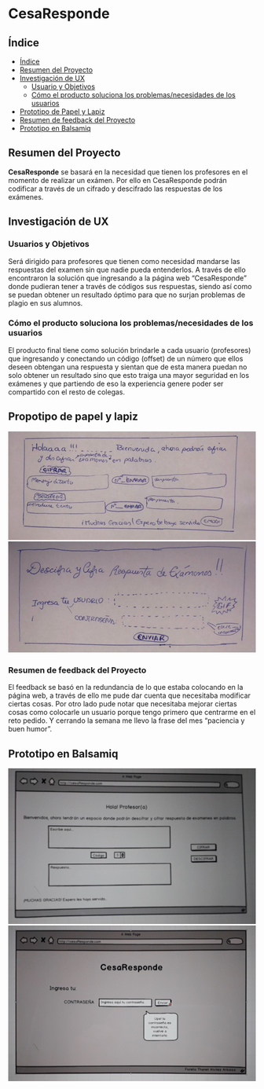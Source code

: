 # CesaResponde

## Índice

- [Índice](#índice)
- [Resumen del Proyecto](#resumen-del-Proyecto)
- [Investigación de UX](#investigación-de-UX)
  - [Usuario y Objetivos](#planificación-agile-scrum)
  - [Cómo el producto soluciona los problemas/necesidades de los usuarios](#como-el-producto-soluciona-los-problemas/-necesidades-de-los-usuarios)
- [Prototipo de Papel y Lapiz](#prototipo-de-papel-y-lapiz)
- [Resumen de feedback del Proyecto](#resumen-de-feedback-del-proyecto)
- [Prototipo en Balsamiq](#prototipo-en-balsamiq)

## Resumen del Proyecto

**CesaResponde** se basará en la necesidad que tienen los profesores en el momento de realizar un exámen. Por ello en CesaResponde podrán codificar a través de un cifrado y descifrado las respuestas de los exámenes.

## Investigación de UX

### Usuarios y Objetivos

Será dirigido para profesores que tienen como necesidad mandarse las respuestas del examen sin que nadie pueda entenderlos. A través de ello encontraron la solución que ingresando a la página web “CesaResponde” donde pudieran tener a través de códigos sus respuestas, siendo así como se puedan obtener un resultado óptimo para que no surjan problemas de plagio en sus alumnos.

### Cómo el producto soluciona los problemas/necesidades de los usuarios

El producto final tiene como solución brindarle a cada usuario (profesores) que ingresando y conectando un código (offset) de un número que ellos deseen obtengan una respuesta y sientan que de esta manera puedan no solo obtener un resultado sino que esto traiga una mayor seguridad en los exámenes y que partiendo de eso la experiencia genere poder ser compartido con el resto de colegas.

## Propotipo de papel y lapiz


![Imagen 1][1]  ![Imagen 2][2]

 [1]: papelylapiz1.jpg
 [2]: papelylapiz2.jpg "scaphandre"


### Resumen de feedback del Proyecto

El feedback se basó en la redundancia de lo que estaba colocando en la página web, a través de ello me pude dar cuenta que necesitaba modificar ciertas cosas. Por otro lado pude notar que necesitaba mejorar ciertas cosas como colocarle un usuario porque tengo primero que centrarme en el reto pedido. Y cerrando la semana me llevo la  frase del mes “paciencia y buen humor”.

## Prototipo en Balsamiq


![Imagen 3][3]  ![Imagen 4][4]

 [3]: balsamip1.jpg
 [4]: balsamip2.jpg "scaphandre"

